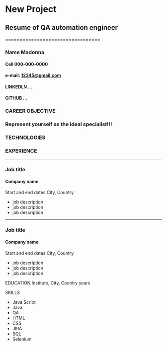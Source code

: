 # New Project
## Resume of QA automation engineer
=================================
### Name Madonna
#### Cell 000-000-0000
#### e-mail: 12345@gmail.com
#### LINKEDLN ...
#### GITHUB ...

### CAREER OBJECTIVE

### Represent yourself as the ideal specialist!!!

### TECHNOLOGIES

### EXPERIENCE
____________________________
### Job title
#### Company name
Start and end dates
City, Country
* job description
* job description
* job description
- - - -
### Job title
#### Company name
Start and end dates
City, Country
* job description
* job description
* job description

EDUCATION
Institute, City, Country
years

SKILLS
* Java Script
* Java
* QA
* HTML
* CSS
* JIRA
* SQL
* Selenium


